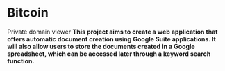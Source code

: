 # Bitcoin
Private domain viewer
**This project aims to create a web application that offers automatic document creation using Google Suite applications. It will also allow users to store the documents created in a Google spreadsheet, which can be accessed later through a keyword search function.**
